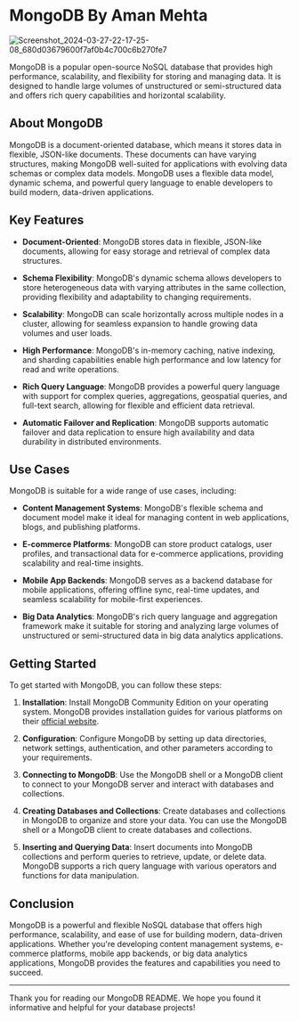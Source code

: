 # MongoDB By Aman Mehta 
![Screenshot_2024-03-27-22-17-25-08_680d03679600f7af0b4c700c6b270fe7](https://github.com/AmanMehta199816/Mern-Stack-By-Aman-Mehta-/assets/96304523/4c599903-e12d-4c95-8299-67446c101fa4)

MongoDB is a popular open-source NoSQL database that provides high performance, scalability, and flexibility for storing and managing data. It is designed to handle large volumes of unstructured or semi-structured data and offers rich query capabilities and horizontal scalability.

## About MongoDB

MongoDB is a document-oriented database, which means it stores data in flexible, JSON-like documents. These documents can have varying structures, making MongoDB well-suited for applications with evolving data schemas or complex data models. MongoDB uses a flexible data model, dynamic schema, and powerful query language to enable developers to build modern, data-driven applications.

## Key Features

- **Document-Oriented**: MongoDB stores data in flexible, JSON-like documents, allowing for easy storage and retrieval of complex data structures.
  
- **Schema Flexibility**: MongoDB's dynamic schema allows developers to store heterogeneous data with varying attributes in the same collection, providing flexibility and adaptability to changing requirements.
  
- **Scalability**: MongoDB can scale horizontally across multiple nodes in a cluster, allowing for seamless expansion to handle growing data volumes and user loads.
  
- **High Performance**: MongoDB's in-memory caching, native indexing, and sharding capabilities enable high performance and low latency for read and write operations.
  
- **Rich Query Language**: MongoDB provides a powerful query language with support for complex queries, aggregations, geospatial queries, and full-text search, allowing for flexible and efficient data retrieval.
  
- **Automatic Failover and Replication**: MongoDB supports automatic failover and data replication to ensure high availability and data durability in distributed environments.

## Use Cases

MongoDB is suitable for a wide range of use cases, including:

- **Content Management Systems**: MongoDB's flexible schema and document model make it ideal for managing content in web applications, blogs, and publishing platforms.
  
- **E-commerce Platforms**: MongoDB can store product catalogs, user profiles, and transactional data for e-commerce applications, providing scalability and real-time insights.
  
- **Mobile App Backends**: MongoDB serves as a backend database for mobile applications, offering offline sync, real-time updates, and seamless scalability for mobile-first experiences.
  
- **Big Data Analytics**: MongoDB's rich query language and aggregation framework make it suitable for storing and analyzing large volumes of unstructured or semi-structured data in big data analytics applications.

## Getting Started

To get started with MongoDB, you can follow these steps:

1. **Installation**: Install MongoDB Community Edition on your operating system. MongoDB provides installation guides for various platforms on their [official website](https://docs.mongodb.com/manual/installation/).

2. **Configuration**: Configure MongoDB by setting up data directories, network settings, authentication, and other parameters according to your requirements.

3. **Connecting to MongoDB**: Use the MongoDB shell or a MongoDB client to connect to your MongoDB server and interact with databases and collections.

4. **Creating Databases and Collections**: Create databases and collections in MongoDB to organize and store your data. You can use the MongoDB shell or a MongoDB client to create databases and collections.

5. **Inserting and Querying Data**: Insert documents into MongoDB collections and perform queries to retrieve, update, or delete data. MongoDB supports a rich query language with various operators and functions for data manipulation.

## Conclusion

MongoDB is a powerful and flexible NoSQL database that offers high performance, scalability, and ease of use for building modern, data-driven applications. Whether you're developing content management systems, e-commerce platforms, mobile app backends, or big data analytics applications, MongoDB provides the features and capabilities you need to succeed.

---

Thank you for reading our MongoDB README. We hope you found it informative and helpful for your database projects!
